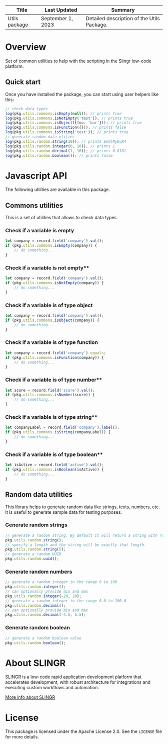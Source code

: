 <table>
    <thead>
    <tr>
        <th>Title</th>
        <th>Last Updated</th>
        <th>Summary</th>
    </tr>
    </thead>
    <tbody>
    <tr>
        <td>Utils package</td>
        <td>September 1, 2023</td>
        <td>Detailed description of the Utils Package.</td>
    </tr>
    </tbody>
</table>

# Overview

Set of common utilities to help with the scripting in the Slingr low-code platform.

## Quick start

Once you have installed the package, you can start using user helpers like this:

```js
// check data types
log(pkg.utils.commons.isEmpty(null)); // prints true
log(pkg.utils.commons.isNotEmpty('test')); // prints true
log(pkg.utils.commons.isObject({foo: 'bar'})); // prints true
log(pkg.utils.commons.isFunction({})); // prints false
log(pkg.utils.commons.isString('test')); // prints true
// generate random data utilies
log(pkg.utils.random.string(10)); // prints enO]MyDuR4
log(pkg.utils.random.integer(0, 10)); // prints 1
log(pkg.utils.random.decimal(1, 10)); // prints 6.8181
log(pkg.utils.random.boolean()); // prints false
```

# Javascript API

The following utilities are available in this package.

## Commons utilities
This is a set of utilities that allows to check data types.

### Check if a variable is empty
```js
let company = record.field('company').val();
if (pkg.utils.commons.isEmpty(company)) {
    // do something...
}
```

### Check if a variable is not empty**
```js
let company = record.field('company').val();
if (pkg.utils.commons.isNotEmpty(company)) {
    // do something...
}
```

### Check if a variable is of type object
```js
let company = record.field('company').val();
if (pkg.utils.commons.isObject(company)) {
    // do something...
}
```

### Check if a variable is of type function
```js
let company = record.field('company').equals;
if (pkg.utils.commons.isFunction(company)) {
    // do something...
}
```

### Check if a variable is of type number**
```js
let score = record.field('score').val();
if (pkg.utils.commons.isNumber(score)) {
    // do something...
}
```

### Check if a variable is of type string**
```js
let companyLabel = record.field('company').label();
if (pkg.utils.commons.isString(companyLabel)) {
    // do something...
}
```

### Check if a variable is of type boolean**
```js
let isActive = record.field('active').val();
if (pkg.utils.commons.isBoolean(isActive)) {
    // do something...
}
```

## Random data utilities
This library helps to generate random data like strings, texts, numbers, etc. It is useful to generate sample data for testing purposes.

### Generate random strings
```js
// generate a random string. By default it will return a string with random length of 10 characters.
pkg.utils.random.string(); 
// specify a length and the string will be exactly that length.
pkg.utils.random.string(5); 
// generate a random UUID
pkg.utils.random.uuid();
```

### Generate random numbers
```js
// generate a random integer in the range 0 to 100
pkg.utils.random.integer(); 
// can optionally provide min and max
pkg.utils.random.integer(-20, 20); 
// generate a random integer in the range 0.0 to 100.0
pkg.utils.random.decimal();
// can optionally provide min and max
pkg.utils.random.decimal(-4.5, 5.5); 
```

### Generate random boolean
```js
// generate a random boolean value
pkg.utils.random.boolean(); 
```
# About SLINGR

SLINGR is a low-code rapid application development platform that accelerates development, with robust architecture for integrations and executing custom workflows and automation.

[More info about SLINGR](https://slingr.io)

# License

This package is licensed under the Apache License 2.0. See the `LICENSE` file for more details.
